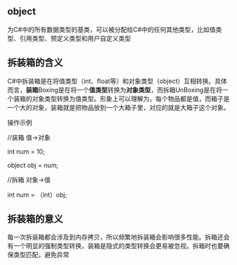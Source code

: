 ## object

为C#中的所有数据类型的基类，可以被分配给C#中的任何其他类型，比如值类型、引用类型、预定义类型和用户自定义类型







## 拆装箱的含义

C#中拆装箱是在将值类型（int、float等）和对象类型（object）互相转换。具体而言，**装箱**Boxing是在将一个**值类型**转换为**对象类型**，而拆箱UnBoxing是在将一个装箱的对象类型转换为值类型。形象上可以理解为，每个物品都是值，而箱子是一个大的对象，装箱就是把物品放到一个大箱子里，对应的就是大箱子这个对象。

操作示例

//装箱 值->对象

int num = 10;

object obj = num;

//拆箱 对象->值

int num = （int）obj;



## 拆装箱的意义

每一次拆装箱都会涉及到内存拷贝，所以频繁地拆装箱会影响很多性能。拆箱还会有一个明显的强制类型转换，装箱是隐式的类型转换会更易被忽视。拆箱时也要确保类型匹配，避免异常